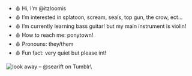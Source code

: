 - 🩸 Hi, I’m @itzloomis
- 🩸 I’m interested in splatoon, scream, seals, top gun, the crow, ect...
- 🩸 I’m currently learning bass guitar! but my main instrument is violin!
- 🩸 How to reach me: ponytown!
- 🩸 Pronouns: they/them
- 🩸 Fun fact: very quiet but please int!

 <img src="https://64.media.tumblr.com/11b2622f2e6ba9bf169cc7075bf88b8d/3a4773f02d6d7fe2-10/s640x960/73ebd7cc15b525299d8b638c4fce8be37391b60f.jpg" alt="look away – @searift on Tumblr"/>\
